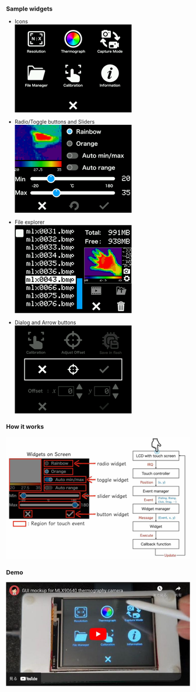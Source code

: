 ### Sample widgets

- Icons  
  ![Icons](samples/widget-icons.png "Icons")

- Radio/Toggle buttons and Sliders  
  ![Radio/Toggle buttons and Sliders](samples/widget-radio-toggle-slider.png "Radio/Toggle buttons and Sliders")

- File explorer  
  ![File explorer](samples/widget-file-explorer.png "File explorer")

- Dialog and Arrow buttons  
  ![Dialog and Arrow buttons](samples/widget-arrows-dialog.png "Dialog and Arrow buttons")

### How it works

![Overall flow](samples/Overall-flow.jpg "Overall flow")

### Demo

[![GUI mockup for MLX90640 thermography camera](samples/gui-demo-9El-2NYCDNU.jpg)](https://youtu.be/9El-2NYCDNU "GUI mockup for MLX90640 thermography camera - YouTube")
